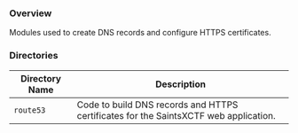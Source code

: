 ### Overview

Modules used to create DNS records and configure HTTPS certificates.

### Directories

| Directory Name    | Description                                                                                |
|-------------------|--------------------------------------------------------------------------------------------|
| `route53`         | Code to build DNS records and HTTPS certificates for the SaintsXCTF web application.       |